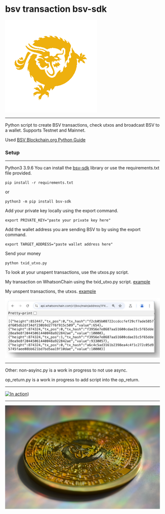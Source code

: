 # bsv transaction bsv-sdk

![bsv dragon](/docs/SV_dragon_cmyk.gif)
***
Python script to create BSV transactions, check utxos and broadcast BSV to a wallet. Supports Testnet and Mainnet.

Used [BSV Blockchain.org Python Guide](https://docs.bsvblockchain.org/guides/sdks/py)


### Setup
***

Python3 3.9.6 You can install the [bsv-sdk](https://austecon.github.io/bitsv/guide/keys.html) library or use the requirements.txt file provided.

```
pip install -r requirements.txt
```
or 

```
python3 -m pip install bsv-sdk
```

Add your private key locally using the export command. 

```
export PRIVATE_KEY="paste your private key here"
```

Add the wallet address you are sending BSV to by using the export command. 

```
export TARGET_ADDRESS="paste wallet address here" 
```

Send your money

```
python txid_utxo.py
```

To look at your unspent transactions, use the utxos.py script.

My transaction on WhatsonChain using the txid_utxo.py script. [example](https://whatsonchain.com/tx/3ded06b71a4ff8cfdb44f37a2fec9b77d6bae2cf6507ad0d4985e0544e3d965e)

My unspent transactions, the utxos. [example](https://api.whatsonchain.com/v1/bsv/main/address/1PXxMeP14C1A73y8Lf8DNT2o5EWGftGDUV/unspent)


![utxos example](/docs/utxos_example.jpg)
***
Other: 
non-asyinc.py is a work in progress to not use async. 

op_return.py is a work in progress to add script into the op_return. 
***


[![In action](https://img.youtube.com/vi/T-6G97nsB4xqU/maxresdefault.jpg)](https://youtu.be/6G97nsB4xqU))


***
![BSV Dragon](https://github.com/rachyrachyrach/bsv-transaction-bsv-sdk/blob/main/docs/dragon_rainbow_bsv_coin.JPG)
